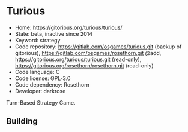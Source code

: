 # Turious

- Home: https://gitorious.org/turious/turious/
- State: beta, inactive since 2014
- Keyword: strategy
- Code repository: https://gitlab.com/osgames/turious.git (backup of gitorious), https://gitlab.com/osgames/rosethorn.git @add, https://gitorious.org/turious/turious.git (read-only), https://gitorious.org/rosethorn/rosethorn.git (read-only)
- Code language: C
- Code license: GPL-3.0
- Code dependency: Rosethorn
- Developer: darkrose

Turn-Based Strategy Game.

## Building
